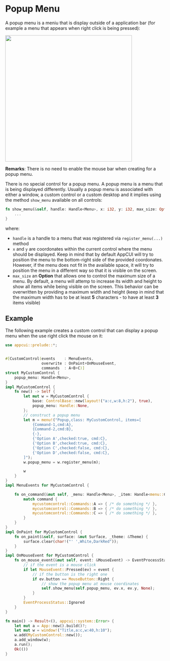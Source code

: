 # Popup Menu

A popup menu is a meniu that is display outside of a application bar (for example a menu that appears when right click is being pressed):

<img src="img/popup.png" width=400/>

**Remarks**: There is no need to enable the mouse bar when creating for a popup menu.

There is no special control for a popup menu. A popup menu is a menu that is being displayed differently. Usually a popup menu is associated with either a window, a custom control or a custom desktop and it implies using the method `show_menu` available on all controls:

```rs
fn show_menu(&self, handle: Handle<Menu>, x: i32, y: i32, max_size: Option<Size>) {
    ...
}
```
where:
* `handle` is a handle to a menu that was registered via `register_menu(...)` method
* `x` and `y` are coordonates within the current control where the menu should be displayed. Keep in mind that by default AppCUI will try to position the menu to the bottom-right side of the provided coordonates. However, if the menu does not fit in the available space, it will try to position the menu in a different way so that it is visible on the screen.
* `max_size` an **Option** that allows one to control the maximum size of a menu. By default, a menu will attemp to increase its width and height to show all items while being visible on the screen. This behavior can be overwritten by providing a maximum width and height (keep in mind that the maximum width has to be at least **5** characters - to have at least **3** items visible)

## Example

The following example creates a custom control that can display a popup menu when the use right click the mouse on it:

```rs
use appcui::prelude::*;


#[CustomControl(events    : MenuEvents, 
                overwrite : OnPaint+OnMouseEvent,
                commands  : A+B+C)]
struct MyCustomControl {
    popup_menu: Handle<Menu>,
}
impl MyCustomControl {
    fn new() -> Self {
        let mut w = MyCustomControl {
            base: ControlBase::new(layout!("a:c,w:8,h:2"), true),
            popup_menu: Handle::None,
        };
        // construct a popup menu
        let m = menu!("Popup,class: MyCustomControl, items=[
            {Command-1,cmd:A},
            {Command-2,cmd:B},
            {-},
            {'Option A',checked:true, cmd:C},
            {'Option B',checked:true, cmd:C},
            {'Option C',checked:false, cmd:C},
            {'Option D',checked:false, cmd:C},
        ]");
        w.popup_menu = w.register_menu(m);

        w
    }
}
impl MenuEvents for MyCustomControl {

    fn on_command(&mut self, _menu: Handle<Menu>, _item: Handle<menu::Command>, command: mycustomcontrol::Commands) {
        match command {
            mycustomcontrol::Commands::A => { /* do something */ },
            mycustomcontrol::Commands::B => { /* do something */ },
            mycustomcontrol::Commands::C => { /* do something */ },
        }
    }
}
impl OnPaint for MyCustomControl {
    fn on_paint(&self, surface: &mut Surface, _theme: &Theme) {
        surface.clear(char!("' ',White,DarkRed"));
    }
}
impl OnMouseEvent for MyCustomControl {
    fn on_mouse_event(&mut self, event: &MouseEvent) -> EventProcessStatus {
        // if the event is a mouse click
        if let MouseEvent::Pressed(ev) = event {
            // if the button is the right one
            if ev.button == MouseButton::Right {
                // show the popup menu at mouse coordinates
                self.show_menu(self.popup_menu, ev.x, ev.y, None);
            }
        }
        EventProcessStatus::Ignored
    }
}

fn main() -> Result<(), appcui::system::Error> {
    let mut a = App::new().build()?;
    let mut w = window!("Title,a:c,w:40,h:10");
    w.add(MyCustomControl::new());
    a.add_window(w);
    a.run();
    Ok(())
}
```